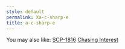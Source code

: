 ```yaml
---
style: default
permalink: Xa-c-sharp-e
title: a-c-sharp-e
---
```

You may also like:
[SCP-1816](http://scp-wiki.net/scp-1816)
[Chasing Interest](http://scp-wiki.net/chasing-interest)